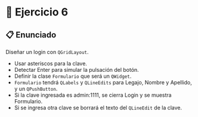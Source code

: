 # 🧪 Ejercicio 6

## 📋 Enunciado

Diseñar un login con `QGridLayout`.  
- Usar asteriscos para la clave.  
- Detectar Enter para simular la pulsación del botón.  
- Definir la clase `Formulario` que será un `QWidget`.  
- `Formulario` tendrá `QLabels` y `QLineEdits` para Legajo, Nombre y Apellido, y un `QPushButton`.  
- Si la clave ingresada es admin:1111, se cierra Login y se muestra Formulario.  
- Si se ingresa otra clave se borrará el texto del `QLineEdit` de la clave.  
